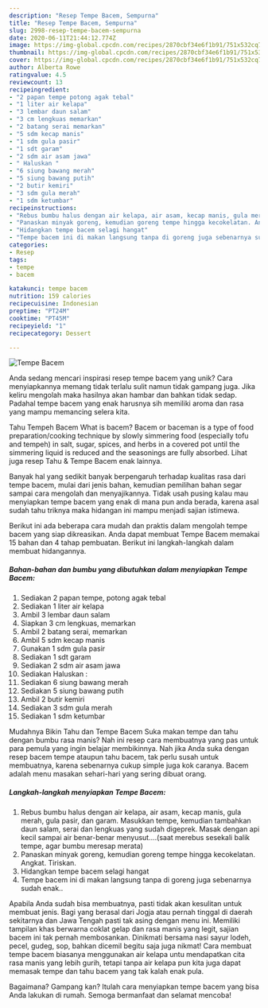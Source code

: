 ```yaml
---
description: "Resep Tempe Bacem, Sempurna"
title: "Resep Tempe Bacem, Sempurna"
slug: 2998-resep-tempe-bacem-sempurna
date: 2020-06-11T21:44:12.774Z
image: https://img-global.cpcdn.com/recipes/2870cbf34e6f1b91/751x532cq70/tempe-bacem-foto-resep-utama.jpg
thumbnail: https://img-global.cpcdn.com/recipes/2870cbf34e6f1b91/751x532cq70/tempe-bacem-foto-resep-utama.jpg
cover: https://img-global.cpcdn.com/recipes/2870cbf34e6f1b91/751x532cq70/tempe-bacem-foto-resep-utama.jpg
author: Alberta Rowe
ratingvalue: 4.5
reviewcount: 13
recipeingredient:
- "2 papan tempe potong agak tebal"
- "1 liter air kelapa"
- "3 lembar daun salam"
- "3 cm lengkuas memarkan"
- "2 batang serai memarkan"
- "5 sdm kecap manis"
- "1 sdm gula pasir"
- "1 sdt garam"
- "2 sdm air asam jawa"
- " Haluskan "
- "6 siung bawang merah"
- "5 siung bawang putih"
- "2 butir kemiri"
- "3 sdm gula merah"
- "1 sdm ketumbar"
recipeinstructions:
- "Rebus bumbu halus dengan air kelapa, air asam, kecap manis, gula merah, gula pasir, dan garam. Masukkan tempe, kemudian tambahkan daun salam, serai dan lengkuas yang sudah digeprek. Masak dengan api kecil sampai air benar-benar menyusut....(saat merebus sesekali balik tempe, agar bumbu meresap merata)"
- "Panaskan minyak goreng, kemudian goreng tempe hingga kecokelatan. Angkat. Tiriskan."
- "Hidangkan tempe bacem selagi hangat"
- "Tempe bacem ini di makan langsung tanpa di goreng juga sebenarnya sudah enak.."
categories:
- Resep
tags:
- tempe
- bacem

katakunci: tempe bacem 
nutrition: 159 calories
recipecuisine: Indonesian
preptime: "PT24M"
cooktime: "PT45M"
recipeyield: "1"
recipecategory: Dessert

---
```



![Tempe Bacem](https://img-global.cpcdn.com/recipes/2870cbf34e6f1b91/751x532cq70/tempe-bacem-foto-resep-utama.jpg)

Anda sedang mencari inspirasi resep tempe bacem yang unik? Cara menyiapkannya memang tidak terlalu sulit namun tidak gampang juga. Jika keliru mengolah maka hasilnya akan hambar dan bahkan tidak sedap. Padahal tempe bacem yang enak harusnya sih memiliki aroma dan rasa yang mampu memancing selera kita.

Tahu Tempeh Bacem What is bacem? Bacem or baceman is a type of food preparation/cooking technique by slowly simmering food (especially tofu and tempeh) in salt, sugar, spices, and herbs in a covered pot until the simmering liquid is reduced and the seasonings are fully absorbed. Lihat juga resep Tahu &amp; Tempe Bacem enak lainnya.

Banyak hal yang sedikit banyak berpengaruh terhadap kualitas rasa dari tempe bacem, mulai dari jenis bahan, kemudian pemilihan bahan segar sampai cara mengolah dan menyajikannya. Tidak usah pusing kalau mau menyiapkan tempe bacem yang enak di mana pun anda berada, karena asal sudah tahu triknya maka hidangan ini mampu menjadi sajian istimewa.


Berikut ini ada beberapa cara mudah dan praktis dalam mengolah tempe bacem yang siap dikreasikan. Anda dapat membuat Tempe Bacem memakai 15 bahan dan 4 tahap pembuatan. Berikut ini langkah-langkah dalam membuat hidangannya.

<!--inarticleads1-->

##### Bahan-bahan dan bumbu yang dibutuhkan dalam menyiapkan Tempe Bacem:

1. Sediakan 2 papan tempe, potong agak tebal
1. Sediakan 1 liter air kelapa
1. Ambil 3 lembar daun salam
1. Siapkan 3 cm lengkuas, memarkan
1. Ambil 2 batang serai, memarkan
1. Ambil 5 sdm kecap manis
1. Gunakan 1 sdm gula pasir
1. Sediakan 1 sdt garam
1. Sediakan 2 sdm air asam jawa
1. Sediakan  Haluskan :
1. Sediakan 6 siung bawang merah
1. Sediakan 5 siung bawang putih
1. Ambil 2 butir kemiri
1. Sediakan 3 sdm gula merah
1. Sediakan 1 sdm ketumbar


Mudahnya Bikin Tahu dan Tempe Bacem Suka makan tempe dan tahu dengan bumbu rasa manis? Nah ini resep cara membuatnya yang pas untuk para pemula yang ingin belajar membikinnya. Nah jika Anda suka dengan resep bacem tempe ataupun tahu bacem, tak perlu susah untuk membuatnya, karena sebenarnya cukup simple juga kok caranya. Bacem adalah menu masakan sehari-hari yang sering dibuat orang. 

<!--inarticleads2-->

##### Langkah-langkah menyiapkan Tempe Bacem:

1. Rebus bumbu halus dengan air kelapa, air asam, kecap manis, gula merah, gula pasir, dan garam. Masukkan tempe, kemudian tambahkan daun salam, serai dan lengkuas yang sudah digeprek. Masak dengan api kecil sampai air benar-benar menyusut....(saat merebus sesekali balik tempe, agar bumbu meresap merata)
1. Panaskan minyak goreng, kemudian goreng tempe hingga kecokelatan. Angkat. Tiriskan.
1. Hidangkan tempe bacem selagi hangat
1. Tempe bacem ini di makan langsung tanpa di goreng juga sebenarnya sudah enak..


Apabila Anda sudah bisa membuatnya, pasti tidak akan kesulitan untuk membuat jenis. Bagi yang berasal dari Jogja atau pernah tinggal di daerah sekitarnya dan Jawa Tengah pasti tak asing dengan menu ini. Memiliki tampilan khas berwarna coklat gelap dan rasa manis yang legit, sajian bacem ini tak pernah membosankan. Dinikmati bersama nasi sayur lodeh, pecel, gudeg, sop, bahkan dicemil begitu saja juga nikmat! Cara membuat tempe bacem biasanya menggunakan air kelapa untu mendapatkan cita rasa manis yang lebih gurih, tetapi tanpa air kelapa pun kita juga dapat memasak tempe dan tahu bacem yang tak kalah enak pula. 

Bagaimana? Gampang kan? Itulah cara menyiapkan tempe bacem yang bisa Anda lakukan di rumah. Semoga bermanfaat dan selamat mencoba!
